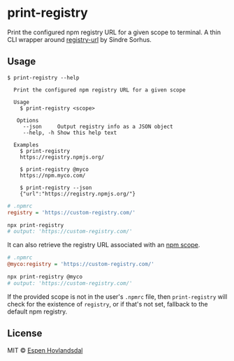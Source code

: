 # print-registry

Print the configured npm registry URL for a given scope to terminal.
A thin CLI wrapper around [registry-url](https://github.com/sindresorhus/registry-url/) by Sindre Sorhus.

## Usage

```
$ print-registry --help

  Print the configured npm registry URL for a given scope

  Usage
    $ print-registry <scope>

   Options
     --json     Output registry info as a JSON object
     --help, -h Show this help text

  Examples
    $ print-registry
    https://registry.npmjs.org/

    $ print-registry @myco
    https://npm.myco.com/

    $ print-registry --json
    {"url":"https://registry.npmjs.org/"}

```

```ini
# .npmrc
registry = 'https://custom-registry.com/'
```

```bash
npx print-registry
# output: 'https://custom-registry.com/'
```

It can also retrieve the registry URL associated with an [npm scope](https://docs.npmjs.com/misc/scope).

```ini
# .npmrc
@myco:registry = 'https://custom-registry.com/'
```

```bash
npx print-registry @myco
# output: 'https://custom-registry.com/'
```

If the provided scope is not in the user's `.npmrc` file, then `print-registry` will check for the existence of `registry`, or if that's not set, fallback to the default npm registry.

## License

MIT © [Espen Hovlandsdal](https://espen.codes/)
